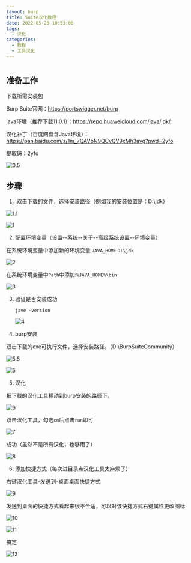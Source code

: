 ```yaml
---
layout: burp
title: Suite汉化教程
date: 2022-05-28 10:53:00
tags:
  - 汉化
categories:
  - 教程
  - 工具汉化
---
```


# 



## 准备工作

下载所需安装包

Burp Suite官网：https://portswigger.net/burp

java环境（推荐下载11.0.1）：https://repo.huaweicloud.com/java/jdk/

汉化补丁（百度网盘含Java环境）：https://pan.baidu.com/s/1m_7QAVbN9QCvQV9xMh3avg?pwd=2yfo 	

提取码：2yfo

![0.5](https://luren-1310495826.cos.ap-beijing.myqcloud.com/blog/burp/20220528105115.png)



## 步骤

1. .双击下载的文件，选择安装路径（例如我的安装位置是：D:\jdk）

![1.1](https://luren-1310495826.cos.ap-beijing.myqcloud.com/blog/burp/20220528105117.png)

![1](https://luren-1310495826.cos.ap-beijing.myqcloud.com/blog/burp/20220528105119.png)



2. 配置环境变量（设置--系统--关于--高级系统设置--环境变量）

在系统环境变量中添加新的环境变量	`JAVA_HOME`		`D:\jdk`

![2](https://luren-1310495826.cos.ap-beijing.myqcloud.com/blog/burp/20220528105120.png)

在系统环境变量中`Path`中添加:`%JAVA_HOME%\bin`

![3](https://luren-1310495826.cos.ap-beijing.myqcloud.com/blog/burp/20220528105122.png)



3. 验证是否安装成功

   ```
   jave -version
   ```

   ![4](https://luren-1310495826.cos.ap-beijing.myqcloud.com/blog/burp/20220528105123.png)

   

4. burp安装

双击下载的exe可执行文件，选择安装路径。（D:\BurpSuiteCommunity）

![5.5](https://luren-1310495826.cos.ap-beijing.myqcloud.com/blog/burp/20220528105125.png)



![5](https://luren-1310495826.cos.ap-beijing.myqcloud.com/blog/burp/20220528105126.png)

5. 汉化

把下载的汉化工具移动到burp安装的路径下。

![6](https://luren-1310495826.cos.ap-beijing.myqcloud.com/blog/burp/20220528105128.png)



双击汉化工具，勾选`cn`后点击`run`即可

![7](https://luren-1310495826.cos.ap-beijing.myqcloud.com/blog/burp/20220528105129.png)



成功（虽然不是所有汉化，也够用了）

![8](Burp%20Suite%E6%B1%89%E5%8C%96%E6%95%99%E7%A8%8B/8.png)

6. 添加快捷方式（每次进目录点汉化工具太麻烦了）

右键汉化工具-发送到-桌面桌面快捷方式

![9](https://luren-1310495826.cos.ap-beijing.myqcloud.com/blog/burp/20220528105131.png)



发送到桌面的快捷方式看起来很不合适，可以对该快捷方式右键属性更改图标

![10](https://luren-1310495826.cos.ap-beijing.myqcloud.com/blog/burp/20220528105132.png)



![11](https://luren-1310495826.cos.ap-beijing.myqcloud.com/blog/burp/20220528105134.png)

搞定

![12](https://luren-1310495826.cos.ap-beijing.myqcloud.com/blog/burp/20220528105136.png)

